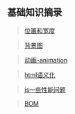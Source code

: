 
## 基础知识摘录

>[位置和宽度](./笔记/位置和宽度.md)

>[背景图](./笔记/背景图.md)

>[动画-animation](./笔记/动画-animation.md)

>[html语义化](./笔记/html语义化.md)

>[js一些性能问题](./笔记/js一些性能问题.md)

>[BOM](./笔记/BOM.md)